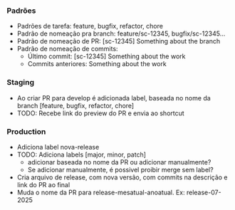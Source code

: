 ### Padrões
- Padrões de tarefa: feature, bugfix, refactor, chore
- Padrão de nomeação pra branch: feature/sc-12345, bugfix/sc-12345...
- Padrão de nomeação de PR: [sc-12345] Something about the branch
- Padrão de nomeação de commits:
  - Último commit: [sc-12345] Something about the work
  - Commits anteriores: Something about the work

### Staging
- Ao criar PR para develop é adicionada label, baseada no nome da branch [feature, bugfix, refactor, chore]
- TODO: Recebe link do preview do PR e envia ao shortcut

### Production
- Adiciona label nova-release
- TODO: Adiciona labels [major, minor, patch]
  - adicionar baseada no nome da PR ou adicionar manualmente?
  - Se adicionar manualmente, é possivel proibir merge sem label?
- Cria arquivo de release, com nova versão, com commits na descrição e link do PR ao final
- Muda o nome da PR para release-mesatual-anoatual. Ex: release-07-2025